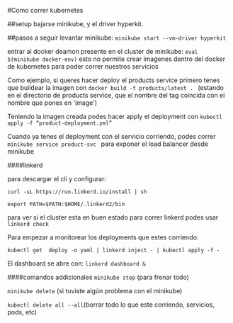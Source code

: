 #Como correr kubernetes

##setup
bajarse minikube, y el driver hyperkit.

##pasos a seguir
levantar minikube: 
```minikube start --vm-driver hyperkit```

entrar al docker deamon presente en el cluster de minikube: ```eval $(minikube docker-env)```
esto no permite crear imagenes dentro del docker de kubernetes para poder correr nuestros servicios

Como ejemplo, si queres hacer deploy el products service primero tenes que buildear la imagen con ```docker build -t products/latest . ``` (estando en el directorio de products service, que el nombre del tag coincida con el nombre que pones en 'image')

Teniendo la imagen creada podes hacer apply el deployment con ```kubectl apply -f “product-deployment.yml”```

Cuando ya tenes el deployment con el servicio corriendo, podes correr ```minikube service product-svc ``` para exponer el load balancer desde minikube

####linkerd

para descargar el cli y configurar:

```curl -sL https://run.linkerd.io/install | sh```

```export PATH=$PATH:$HOME/.linkerd2/bin```

para ver si el cluster esta en buen estado para correr linkerd podes usar ```linkerd check```

Para empezar a monitorear los deployments que estes corriendo:

```kubectl get  deploy -o yaml | linkerd inject - | kubectl apply -f - ```

El dashboard se abre con:
```linkerd dashboard &```

####comandos addicionales
```minikube stop``` (para frenar todo)

```minikube delete``` (si tuviste algún problema con el minikube)

```kubectl delete all --all```(borrar todo lo que este corriendo, servicios, pods, etc)